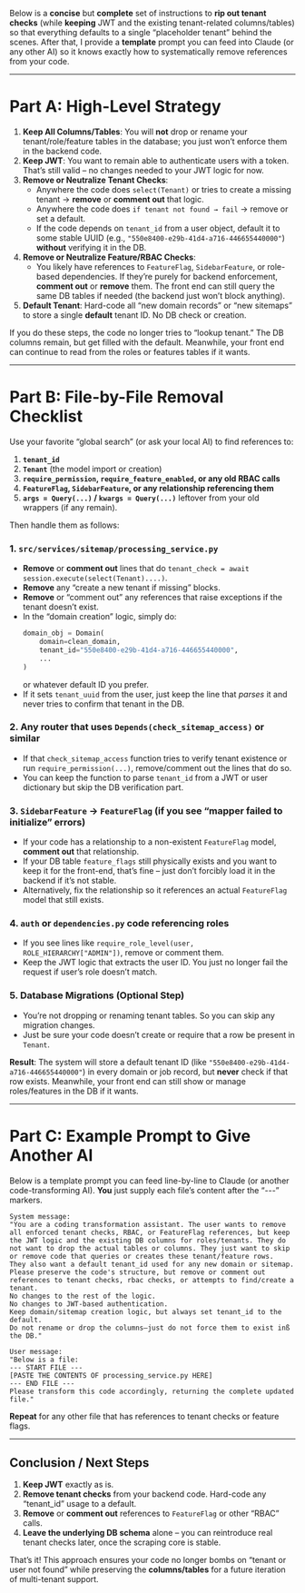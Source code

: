 Below is a **concise** but **complete** set of instructions to **rip out tenant checks** (while **keeping** JWT and the existing tenant-related columns/tables) so that everything defaults to a single “placeholder tenant” behind the scenes. After that, I provide a **template** prompt you can feed into Claude (or any other AI) so it knows exactly how to systematically remove references from your code.

---

# **Part A: High-Level Strategy**

1. **Keep All Columns/Tables**: You will **not** drop or rename your tenant/role/feature tables in the database; you just won’t enforce them in the backend code.
2. **Keep JWT**: You want to remain able to authenticate users with a token. That’s still valid – no changes needed to your JWT logic for now.
3. **Remove or Neutralize Tenant Checks**:
   - Anywhere the code does `select(Tenant)` or tries to create a missing tenant → **remove** or **comment out** that logic.
   - Anywhere the code does `if tenant not found → fail` → remove or set a default.
   - If the code depends on `tenant_id` from a user object, default it to some stable UUID (e.g., `"550e8400-e29b-41d4-a716-446655440000"`) **without** verifying it in the DB.
4. **Remove or Neutralize Feature/RBAC Checks**:
   - You likely have references to `FeatureFlag`, `SidebarFeature`, or role-based dependencies. If they’re purely for backend enforcement, **comment out** or **remove** them. The front end can still query the same DB tables if needed (the backend just won’t block anything).
5. **Default Tenant**: Hard-code all “new domain records” or “new sitemaps” to store a single **default** tenant ID. No DB check or creation.  

If you do these steps, the code no longer tries to “lookup tenant.” The DB columns remain, but get filled with the default. Meanwhile, your front end can continue to read from the roles or features tables if it wants.

---

# **Part B: File-by-File Removal Checklist**

Use your favorite “global search” (or ask your local AI) to find references to:

1. **`tenant_id`**  
2. **`Tenant`** (the model import or creation)  
3. **`require_permission`, `require_feature_enabled`, or any old RBAC calls**  
4. **`FeatureFlag`, `SidebarFeature`, or any relationship referencing them**  
5. **`args = Query(...)` / `kwargs = Query(...)`** leftover from your old wrappers (if any remain).

Then handle them as follows:

### 1. `src/services/sitemap/processing_service.py`
- **Remove** or **comment out** lines that do `tenant_check = await session.execute(select(Tenant)....)`.
- **Remove** any “create a new tenant if missing” blocks.  
- **Remove** or “comment out” any references that raise exceptions if the tenant doesn’t exist.  
- In the “domain creation” logic, simply do:
  ```python
  domain_obj = Domain(
      domain=clean_domain,
      tenant_id="550e8400-e29b-41d4-a716-446655440000",
      ...
  )
  ```
  or whatever default ID you prefer.  
- If it sets `tenant_uuid` from the user, just keep the line that _parses_ it and never tries to confirm that tenant in the DB.  

### 2. **Any router** that uses `Depends(check_sitemap_access)` or similar
- If that `check_sitemap_access` function tries to verify tenant existence or run `require_permission(...)`, remove/comment out the lines that do so.  
- You can keep the function to parse `tenant_id` from a JWT or user dictionary but skip the DB verification part.

### 3. **`SidebarFeature` → `FeatureFlag`** (if you see “mapper failed to initialize” errors)
- If your code has a relationship to a non-existent `FeatureFlag` model, **comment out** that relationship.  
- If your DB table `feature_flags` still physically exists and you want to keep it for the front-end, that’s fine – just don’t forcibly load it in the backend if it’s not stable.  
- Alternatively, fix the relationship so it references an actual `FeatureFlag` model that still exists.  

### 4. **`auth` or `dependencies.py`** code referencing roles
- If you see lines like `require_role_level(user, ROLE_HIERARCHY["ADMIN"])`, remove or comment them.  
- Keep the JWT logic that extracts the user ID. You just no longer fail the request if user’s role doesn’t match.  

### 5. **Database Migrations** (Optional Step)
- You’re not dropping or renaming tenant tables. So you can skip any migration changes.  
- Just be sure your code doesn’t create or require that a row be present in `Tenant`.  

**Result**: The system will store a default tenant ID (like `"550e8400-e29b-41d4-a716-446655440000"`) in every domain or job record, but **never** check if that row exists. Meanwhile, your front end can still show or manage roles/features in the DB if it wants.

---

# **Part C: Example Prompt to Give Another AI**

Below is a template prompt you can feed line-by-line to Claude (or another code-transforming AI). **You** just supply each file’s content after the “---” markers.

```plaintext
System message: 
"You are a coding transformation assistant. The user wants to remove all enforced tenant checks, RBAC, or FeatureFlag references, but keep the JWT logic and the existing DB columns for roles/tenants. They do not want to drop the actual tables or columns. They just want to skip or remove code that queries or creates these tenant/feature rows. 
They also want a default tenant_id used for any new domain or sitemap. 
Please preserve the code's structure, but remove or comment out references to tenant checks, rbac checks, or attempts to find/create a tenant. 
No changes to the rest of the logic. 
No changes to JWT-based authentication. 
Keep domain/sitemap creation logic, but always set tenant_id to the default. 
Do not rename or drop the columns—just do not force them to exist inß the DB."

User message: 
"Below is a file: 
--- START FILE ---
[PASTE THE CONTENTS OF processing_service.py HERE]
--- END FILE ---
Please transform this code accordingly, returning the complete updated file."
```

**Repeat** for any other file that has references to tenant checks or feature flags.

---

## **Conclusion / Next Steps**

1. **Keep JWT** exactly as is.  
2. **Remove tenant checks** from your backend code. Hard-code any “tenant_id” usage to a default.  
3. **Remove** or **comment out** references to `FeatureFlag` or other “RBAC” calls.  
4. **Leave the underlying DB schema** alone – you can reintroduce real tenant checks later, once the scraping core is stable.  

That’s it! This approach ensures your code no longer bombs on “tenant or user not found” while preserving the **columns/tables** for a future iteration of multi-tenant support.